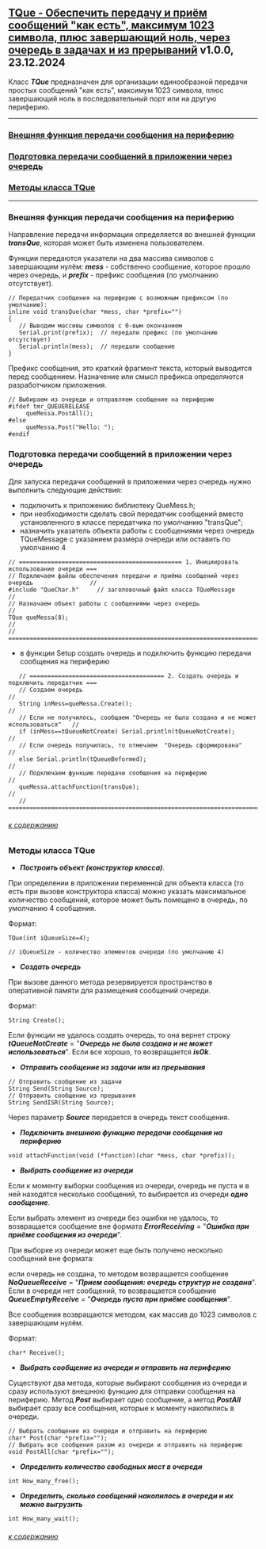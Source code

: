 ## [TQue -  Обеспечить передачу и приём сообщений "как есть", максимум 1023 символа, плюс завершающий ноль, через очередь в задачах и из прерываний](#) v1.0.0, 23.12.2024 

Класс ***TQue*** предназначен для организации единообразной передачи простых сообщений "как есть", максимум 1023 символа, плюс завершающий ноль в последовательный порт или на другую периферию. 

---

### [Внешняя функция пeредачи сообщения на периферию](#%D0%B2%D0%BD%D0%B5%D1%88%D0%BD%D1%8F%D1%8F-%D1%84%D1%83%D0%BD%D0%BA%D1%86%D0%B8%D1%8F-%D0%BF%D0%B5%D1%80%D0%B5%D0%B4%D0%B0%D1%87%D0%B8-%D1%81%D0%BE%D0%BE%D0%B1%D1%89%D0%B5%D0%BD%D0%B8%D1%8F-%D0%BD%D0%B0-%D0%BF%D0%B5%D1%80%D0%B8%D1%84%D0%B5%D1%80%D0%B8%D1%8E)

### [Подготoвка передачи сообщений в приложении через очередь](#%D0%BF%D0%BE%D0%B4%D0%B3%D0%BE%D1%82%D0%BE%D0%B2%D0%BA%D0%B0-%D0%BF%D0%B5%D1%80%D0%B5%D0%B4%D0%B0%D1%87%D0%B8-%D1%81%D0%BE%D0%BE%D0%B1%D1%89%D0%B5%D0%BD%D0%B8%D0%B9-%D0%B2-%D0%BF%D1%80%D0%B8%D0%BB%D0%BE%D0%B6%D0%B5%D0%BD%D0%B8%D0%B8-%D1%87%D0%B5%D1%80%D0%B5%D0%B7-%D0%BE%D1%87%D0%B5%D1%80%D0%B5%D0%B4%D1%8C)

### [Мeтоды класса TQue](#%D0%BC%D0%B5%D1%82%D0%BE%D0%B4%D1%8B-%D0%BA%D0%BB%D0%B0%D1%81%D1%81%D0%B0-tque)

---

### Внешняя функция передачи сообщения на периферию

Направление передачи информации определяется во внешней функции ***transQue***, которая может быть изменена пользователем. 

Функции передаются указатели на два массива символов с завершающим нулём: ***mess*** - собственно сообщение, которое прошло через очередь, и ***prefix*** - префикс сообщения (по умолчанию отсутствует).
```
// Передатчик сообщения на периферию с возможным префиксом (по умолчанию):
inline void transQue(char *mess, char *prefix="") 
{
   // Выводим массивы символов с 0-вым окончанием
   Serial.print(prefix);  // передали префикс (по умолчанию отсутствует)
   Serial.println(mess);  // передали сообщение
}
```
Префикс сообщения, это краткий фрагмент текста, который выводится перед сообщением. Назначение или смысл префикса определяются разработчиком приложения.

```
// Выбираем из очереди и отправляем сообщение на периферию
#ifdef tmr_QUEUERELEASE
     queMessa.PostAll();
#else
     queMessa.Post("Hello: ");
#endif
```
### Подготовка передачи сообщений в приложении через очередь

Для запуска передачи сообщений в приложении через очередь нужно выполнить следующие действия:

- подключить к приложению библиотеку QueMess.h;
- при необходимости сделать свой передатчик сообщений вместо установленного в классе передатчика по умолчанию "transQue";
- назначить указатель объекта работы с сообщениями через очередь TQueMessage с указанием размера очереди или оставить по умолчанию 4
```
// ============================================== 1. Инициировать использование очереди ===
// Подключаем файлы обеспечения передачи и приёма сообщений через очередь                //
#include "QueChar.h"     // заголовочный файл класса TQueMessage                         //
// Назначаем объект работы с сообщениями через очередь                                   //
TQue queMessa(8);                                                                        //
// ========================================================================================                                                                                         
``` 

- в функции Setup создать очередь и подключить функцию передачи сообщения на периферию 
```
   // ====================================== 2. Создать очередь и подключить передатчик ===
   // Создаем очередь                                                                    //
   String inMess=queMessa.Create();                                                      //
   // Если не получилось, сообщаем "Очередь не была создана и не может использоваться"   // 
   if (inMess==tQueueNotCreate) Serial.println(tQueueNotCreate);                         //
   // Если очередь получилась, то отмечаем  "Очередь сформирована"                       //
   else Serial.println(tQueueBeformed);                                                  //
   // Подключаем функцию передачи сообщения на периферию                                 //
   queMessa.attachFunction(transQue);                                                    //
   // ===================================================================================== 
```
###### [к содержанию](#%D0%B2%D0%BD%D0%B5%D1%88%D0%BD%D1%8F%D1%8F-%D1%84%D1%83%D0%BD%D0%BA%D1%86%D0%B8%D1%8F-%D0%BFe%D1%80%D0%B5%D0%B4%D0%B0%D1%87%D0%B8-%D1%81%D0%BE%D0%BE%D0%B1%D1%89%D0%B5%D0%BD%D0%B8%D1%8F-%D0%BD%D0%B0-%D0%BF%D0%B5%D1%80%D0%B8%D1%84%D0%B5%D1%80%D0%B8%D1%8E)

### Методы класса TQue

- ***Построить объект (конструктор класса)***. 

При определении в приложении переменной для объекта класса (то есть при вызове конструктора класса) можно указать максимальное количество сообщений, которое может быть помещено в очередь, по умолчанию 4 сообщения.

Формат:

```
TQue(int iQueueSize=4);

// iQueueSize - количество элементов очереди (по умолчанию 4)
```

- ***Создать очередь***

При вызове данного метода резервируется пространство в оперативной памяти для размещения сообщений очереди.

Формат:
```
String Create();
```
Если функции не удалось создать очередь, то она вернет строку ***tQueueNotCreate*** =  "***Очередь не была создана и не может использоваться***". Если все хорошо, то возвращается ***isOk***.

- ***Отправить сообщение из задачи или из прерывания*** 

```
// Отправить сообщение из задачи
String Send(String Source); 
// Отправить сообщение из прерывания
String SendISR(String Source);
```
Через параметр ***Source*** передается в очередь текст сообщения.

- ***Подключить внешнюю функцию передачи сообщения на периферию***

```
void attachFunction(void (*function)(char *mess, char *prefix));
```

- ***Выбрать сообщение из очереди***

Если к моменту выборки сообщения из очереди, очередь не пуста и в ней находятся несколько сообщений, то выбирается из очереди ***одно сообщение***.

Если выбрать элемент из очереди без ошибки не удалось, то возвращается сообщение вне формата ***ErrorReceiving*** = "***Ошибка при приёме сообщения из очереди***".

При выборке из очереди может еще быть получено несколько сообщений вне формата:

если очередь не создана, то методом возвращается сообщение ***NoQueueReceive*** = "***Прием сообщения: очередь структур не создана***". Если в очереди нет сообщений, то возвращается сообщение ***QueueEmptyReceive***  = "***Очередь пуста при приёме сообщения***". 

Все сообщения возвращаются методом, как массив до 1023 символов с завершающим нулём.

Формат:
```
char* Receive();
```
- ***Выбрать сообщение из очереди и отправить на периферию***

Существуют два метода, которые выбирают сообщения из очереди и сразу используют внешнюю функцию для отправки сообщения на периферию. Метод ***Post*** выбирает одно сообщение, а метод ***PostAll*** выбирает сразу все сообщения, которые к моменту накопились в очереди.
```
// Выбрать сообщение из очереди и отправить на периферию 
char* Post(char *prefix="");
// Выбрать все сообщения разом из очереди и отправить на периферию
void PostAll(char *prefix="");
```
- ***Определить количество свободных мест в очереди***
```
int How_many_free();
```
- ***Определить, сколько сообщений накопилось в очереди и их можно выгрузить***
```
int How_many_wait(); 
```
###### [к содержанию](#%D0%B2%D0%BD%D0%B5%D1%88%D0%BD%D1%8F%D1%8F-%D1%84%D1%83%D0%BD%D0%BA%D1%86%D0%B8%D1%8F-%D0%BFe%D1%80%D0%B5%D0%B4%D0%B0%D1%87%D0%B8-%D1%81%D0%BE%D0%BE%D0%B1%D1%89%D0%B5%D0%BD%D0%B8%D1%8F-%D0%BD%D0%B0-%D0%BF%D0%B5%D1%80%D0%B8%D1%84%D0%B5%D1%80%D0%B8%D1%8E)
